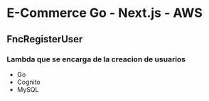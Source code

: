 # E-Commerce Go - Next.js - AWS

## FncRegisterUser

### Lambda que se encarga de la creacion de usuarios

- Go
- Cognito
- MySQL
